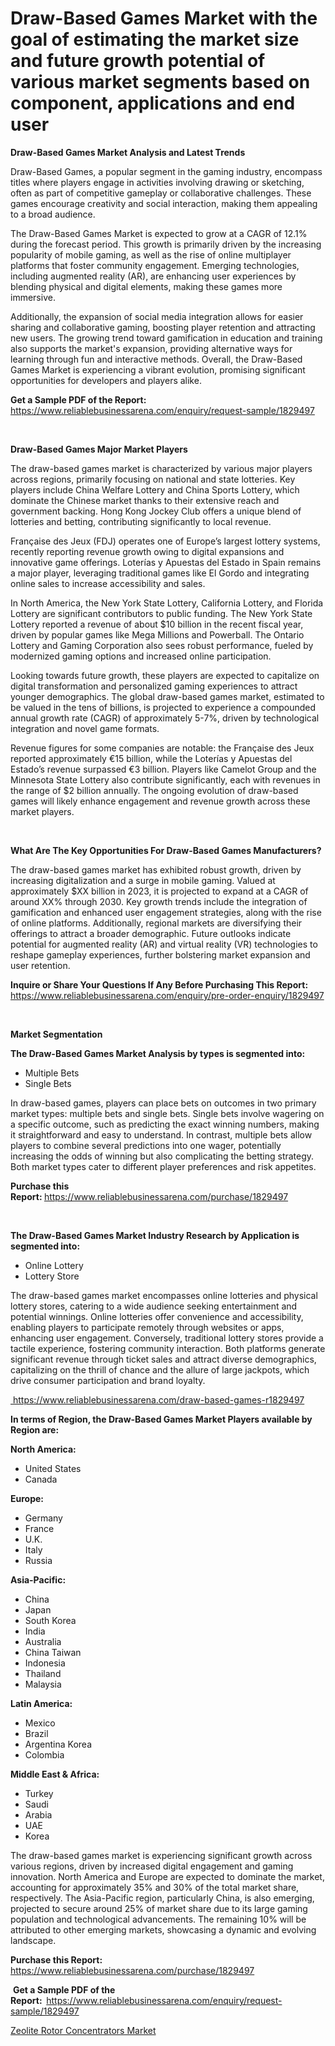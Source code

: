 <p><h1>Draw-Based Games Market with the goal of estimating the market size and future growth potential of various market segments based on component, applications and end user</h1></p><p><strong>Draw-Based Games Market Analysis and Latest Trends</strong></p>
<p><p>Draw-Based Games, a popular segment in the gaming industry, encompass titles where players engage in activities involving drawing or sketching, often as part of competitive gameplay or collaborative challenges. These games encourage creativity and social interaction, making them appealing to a broad audience.</p><p>The Draw-Based Games Market is expected to grow at a CAGR of 12.1% during the forecast period. This growth is primarily driven by the increasing popularity of mobile gaming, as well as the rise of online multiplayer platforms that foster community engagement. Emerging technologies, including augmented reality (AR), are enhancing user experiences by blending physical and digital elements, making these games more immersive.</p><p>Additionally, the expansion of social media integration allows for easier sharing and collaborative gaming, boosting player retention and attracting new users. The growing trend toward gamification in education and training also supports the market's expansion, providing alternative ways for learning through fun and interactive methods. Overall, the Draw-Based Games Market is experiencing a vibrant evolution, promising significant opportunities for developers and players alike.</p></p>
<p><strong>Get a Sample PDF of the Report:&nbsp;</strong> <a href="https://www.reliablebusinessarena.com/enquiry/request-sample/1829497?utm_campaign=3272&utm_medium=2&utm_source=Github&utm_content=ia&utm_term=26032025&utm_id=draw-based-games">https://www.reliablebusinessarena.com/enquiry/request-sample/1829497</a></p>
<p>&nbsp;</p>
<p><strong>Draw-Based Games Major Market Players</strong></p>
<p><p>The draw-based games market is characterized by various major players across regions, primarily focusing on national and state lotteries. Key players include China Welfare Lottery and China Sports Lottery, which dominate the Chinese market thanks to their extensive reach and government backing. Hong Kong Jockey Club offers a unique blend of lotteries and betting, contributing significantly to local revenue.</p><p>Française des Jeux (FDJ) operates one of Europe’s largest lottery systems, recently reporting revenue growth owing to digital expansions and innovative game offerings. Loterías y Apuestas del Estado in Spain remains a major player, leveraging traditional games like El Gordo and integrating online sales to increase accessibility and sales.</p><p>In North America, the New York State Lottery, California Lottery, and Florida Lottery are significant contributors to public funding. The New York State Lottery reported a revenue of about $10 billion in the recent fiscal year, driven by popular games like Mega Millions and Powerball. The Ontario Lottery and Gaming Corporation also sees robust performance, fueled by modernized gaming options and increased online participation.</p><p>Looking towards future growth, these players are expected to capitalize on digital transformation and personalized gaming experiences to attract younger demographics. The global draw-based games market, estimated to be valued in the tens of billions, is projected to experience a compounded annual growth rate (CAGR) of approximately 5-7%, driven by technological integration and novel game formats.</p><p>Revenue figures for some companies are notable: the Française des Jeux reported approximately €15 billion, while the Loterías y Apuestas del Estado’s revenue surpassed €3 billion. Players like Camelot Group and the Minnesota State Lottery also contribute significantly, each with revenues in the range of $2 billion annually. The ongoing evolution of draw-based games will likely enhance engagement and revenue growth across these market players.</p></p>
<p>&nbsp;</p>
<p><strong>What Are The Key Opportunities For Draw-Based Games Manufacturers?</strong></p>
<p><p>The draw-based games market has exhibited robust growth, driven by increasing digitalization and a surge in mobile gaming. Valued at approximately $XX billion in 2023, it is projected to expand at a CAGR of around XX% through 2030. Key growth trends include the integration of gamification and enhanced user engagement strategies, along with the rise of online platforms. Additionally, regional markets are diversifying their offerings to attract a broader demographic. Future outlooks indicate potential for augmented reality (AR) and virtual reality (VR) technologies to reshape gameplay experiences, further bolstering market expansion and user retention.</p></p>
<p><strong>Inquire or Share Your Questions If Any Before Purchasing This Report:</strong> <a href="https://www.reliablebusinessarena.com/enquiry/pre-order-enquiry/1829497?utm_campaign=3272&utm_medium=2&utm_source=Github&utm_content=ia&utm_term=26032025&utm_id=draw-based-games">https://www.reliablebusinessarena.com/enquiry/pre-order-enquiry/1829497</a></p>
<p>&nbsp;</p>
<p><strong>Market Segmentation</strong></p>
<p><strong>The Draw-Based Games Market Analysis by types is segmented into:</strong></p>
<p><ul><li>Multiple Bets</li><li>Single Bets</li></ul></p>
<p><p>In draw-based games, players can place bets on outcomes in two primary market types: multiple bets and single bets. Single bets involve wagering on a specific outcome, such as predicting the exact winning numbers, making it straightforward and easy to understand. In contrast, multiple bets allow players to combine several predictions into one wager, potentially increasing the odds of winning but also complicating the betting strategy. Both market types cater to different player preferences and risk appetites.</p></p>
<p><strong>Purchase this Report:&nbsp;</strong><a href="https://www.reliablebusinessarena.com/purchase/1829497?utm_campaign=3272&utm_medium=2&utm_source=Github&utm_content=ia&utm_term=26032025&utm_id=draw-based-games">https://www.reliablebusinessarena.com/purchase/1829497</a></p>
<p>&nbsp;</p>
<p><strong>The Draw-Based Games Market Industry Research by Application is segmented into:</strong></p>
<p><ul><li>Online Lottery</li><li>Lottery Store</li></ul></p>
<p><p>The draw-based games market encompasses online lotteries and physical lottery stores, catering to a wide audience seeking entertainment and potential winnings. Online lotteries offer convenience and accessibility, enabling players to participate remotely through websites or apps, enhancing user engagement. Conversely, traditional lottery stores provide a tactile experience, fostering community interaction. Both platforms generate significant revenue through ticket sales and attract diverse demographics, capitalizing on the thrill of chance and the allure of large jackpots, which drive consumer participation and brand loyalty.</p></p>
<p><a href="https://www.reliablebusinessarena.com/draw-based-games-r1829497?utm_campaign=3272&utm_medium=2&utm_source=Github&utm_content=ia&utm_term=26032025&utm_id=draw-based-games">&nbsp;https://www.reliablebusinessarena.com/draw-based-games-r1829497</a></p>
<p><strong>In terms of Region, the Draw-Based Games Market Players available by Region are:</strong></p>
<p>
    <p> <strong> North America: </strong>
        <ul>
            <li>United States</li>
            <li>Canada</li>
        </ul>
        </p> 
    <p> <strong> Europe: </strong>
        <ul>
            <li>Germany</li>
            <li>France</li>
            <li>U.K.</li>
            <li>Italy</li>
            <li>Russia</li>
        </ul>
        </p> 
    <p> <strong> Asia-Pacific: </strong>
        <ul>
            <li>China</li>
            <li>Japan</li>
            <li>South Korea</li>
            <li>India</li>
            <li>Australia</li>
            <li>China Taiwan</li>
            <li>Indonesia</li>
            <li>Thailand</li>
            <li>Malaysia</li>
        </ul>
        </p> 
    <p> <strong> Latin America: </strong>
        <ul>
            <li>Mexico</li>
            <li>Brazil</li>
            <li>Argentina Korea</li>
            <li>Colombia</li>
        </ul>
        </p> 
    <p> <strong> Middle East & Africa: </strong>
        <ul>
            <li>Turkey</li>
            <li>Saudi</li>
            <li>Arabia</li>
            <li>UAE</li>
            <li>Korea</li>
        </ul>
    </p>
    </p>
<p><p>The draw-based games market is experiencing significant growth across various regions, driven by increased digital engagement and gaming innovation. North America and Europe are expected to dominate the market, accounting for approximately 35% and 30% of the total market share, respectively. The Asia-Pacific region, particularly China, is also emerging, projected to secure around 25% of market share due to its large gaming population and technological advancements. The remaining 10% will be attributed to other emerging markets, showcasing a dynamic and evolving landscape.</p></p>
<p><strong>Purchase this Report: </strong><a href="https://www.reliablebusinessarena.com/purchase/1829497?utm_campaign=3272&utm_medium=2&utm_source=Github&utm_content=ia&utm_term=26032025&utm_id=draw-based-games">https://www.reliablebusinessarena.com/purchase/1829497</a></p>
<p>&nbsp;<strong>Get a Sample PDF of the Report:&nbsp;&nbsp;</strong><a href="https://www.reliablebusinessarena.com/enquiry/request-sample/1829497?utm_campaign=3272&utm_medium=2&utm_source=Github&utm_content=ia&utm_term=26032025&utm_id=draw-based-games">https://www.reliablebusinessarena.com/enquiry/request-sample/1829497</a></p>
<p><strong></strong></p>
<p><p><a href="https://github.com/Krish2023na/Market-Research-Report-List-7/blob/main/zeolite-rotor-concentrators-market.md?utm_campaign=3272&utm_medium=2&utm_source=Github&utm_content=ia&utm_term=26032025&utm_id=draw-based-games">Zeolite Rotor Concentrators Market</a></p></p>